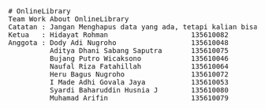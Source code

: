 <pre># OnlineLibrary
Team Work About OnlineLibrary
Catatan : Jangan Menghapus data yang ada, tetapi kalian bisa menambahkan nama anda sebagai anggota.
Ketua   : Hidayat Rohman                    135610082
Anggota : Dody Adi Nugroho                  135610048
		  Aditya Dhani Sabang Saputra       135610075
		  Bujang Putro Wicaksono		    135610046
		  Naufal Riza Fatahillah	        135610064
		  Heru Bagus Nugroho   	 		    135610072
		  I Made Adhi Govala Jaya		    135610053
		  Syardi Baharuddin Husnia J		135610080
		  Muhamad Arifin					135610079

		  </pre>
